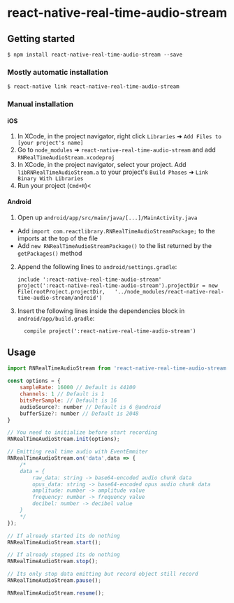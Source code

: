
# react-native-real-time-audio-stream

## Getting started

`$ npm install react-native-real-time-audio-stream --save`

### Mostly automatic installation

`$ react-native link react-native-real-time-audio-stream`

### Manual installation


#### iOS

1. In XCode, in the project navigator, right click `Libraries` ➜ `Add Files to [your project's name]`
2. Go to `node_modules` ➜ `react-native-real-time-audio-stream` and add `RNRealTimeAudioStream.xcodeproj`
3. In XCode, in the project navigator, select your project. Add `libRNRealTimeAudioStream.a` to your project's `Build Phases` ➜ `Link Binary With Libraries`
4. Run your project (`Cmd+R`)<

#### Android

1. Open up `android/app/src/main/java/[...]/MainActivity.java`
  - Add `import com.reactlibrary.RNRealTimeAudioStreamPackage;` to the imports at the top of the file
  - Add `new RNRealTimeAudioStreamPackage()` to the list returned by the `getPackages()` method
2. Append the following lines to `android/settings.gradle`:
  	```
  	include ':react-native-real-time-audio-stream'
  	project(':react-native-real-time-audio-stream').projectDir = new File(rootProject.projectDir, 	'../node_modules/react-native-real-time-audio-stream/android')
  	```
3. Insert the following lines inside the dependencies block in `android/app/build.gradle`:
  	```
      compile project(':react-native-real-time-audio-stream')
  	```


## Usage
```javascript
import RNRealTimeAudioStream from 'react-native-real-time-audio-stream';

const options = {
	sampleRate: 16000 // Default is 44100
    channels: 1 // Default is 1
    bitsPerSample: // Default is 16
    audioSource?: number // Default is 6 @android
    bufferSize?: number // Default is 2048
}

// You need to initialize before start recording
RNRealTimeAudioStream.init(options);

// Emitting real time audio with EventEmmiter 
RNRealTimeAudioStream.on('data',data => {
	/*
	data = {
		raw_data: string -> base64-encoded audio chunk data
		opus_data: string -> base64-encoded opus audio chunk data
		amplitude: number -> amplitude value
		frequency: number -> frequency value
		decibel: number -> decibel value
	}
	*/
});

// If already started its do nothing
RNRealTimeAudioStream.start();

// If already stopped its do nothing
RNRealTimeAudioStream.stop();

// Its only stop data emitting but record object still record
RNRealTimeAudioStream.pause();

RNRealTimeAudioStream.resume();

```
  